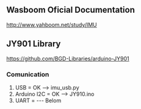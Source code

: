 ## Wasboom Oficial Documentation
http://www.yahboom.net/study/IMU

## JY901 Library
https://github.com/BGD-Libraries/arduino-JY901

### Comunication 
1. USB          = OK --> imu_usb.py
2. Arduino I2C  = OK --> JY910.ino
3. UART         = --- Belom